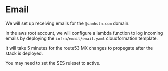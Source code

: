 # Email

We will set up receiving emails for the `@samhstn.com` domain.

In the aws root account, we will configure a lambda function to log incoming emails by deploying the `infra/email/email.yaml` cloudformation template.

It will take 5 minutes for the route53 MX changes to propegate after the stack is deployed.

You may need to set the SES ruleset to active.
